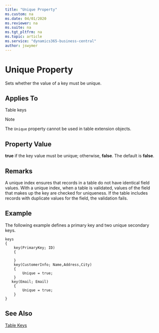 ```yaml
---
title: "Unique Property"
ms.custom: na
ms.date: 04/01/2020
ms.reviewer: na
ms.suite: na
ms.tgt_pltfrm: na
ms.topic: article
ms.service: "dynamics365-business-central"
author: jswymer
---
```


# Unique Property

Sets whether the value of a key must be unique. 

## Applies To  
  
Table keys

> [!NOTE]  
> The `Unique` property cannot be used in table extension objects.

## Property Value
  
 **true** if the key value must be unique; otherwise, **false**. The default is **false**.  

## Remarks
A unique index ensures that records in a table do not have identical field values. With a unique index, when a table is validated, values of the field that makes up the key are checked for uniqueness. If the table includes records with duplicate values for the field, the validation fails.

## Example

The following example defines a primary key and two unique secondary keys.

```
keys
{
    key(PrimaryKey; ID)
    {

    }
    key(CustomerInfo; Name,Address,City)
    {
        Unique = true;
    }
   key(Email; Email)
    {    
        Unique = true;
    }
}

```

## See Also

[Table Keys](../devenv-table-keys.md)  